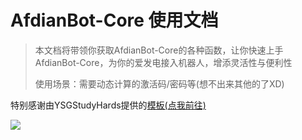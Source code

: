 # AfdianBot-Core 使用文档

> 本文档将带领你获取AfdianBot-Core的各种函数，让你快速上手AfdianBot-Core，为你的爱发电接入机器人，增添灵活性与便利性
> 
> 使用场景：需要动态计算的激活码/密码等(想不出来其他的了XD)

特别感谢由YSGStudyHards提供的[模板(点我前往)](https://github.com/YSGStudyHards/Docsify-Guide)

![](D:\Desktop\python\docsify\AfdianBot-docs\docs\images\readme\simple_example.png)
